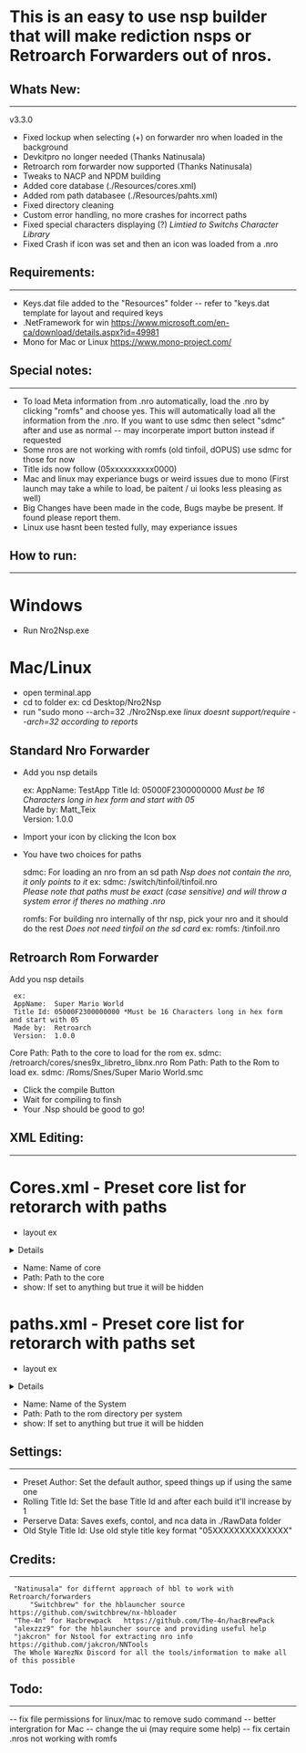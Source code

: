 # This is an easy to use nsp builder that will make rediction nsps or Retroarch Forwarders out of nros.

## Whats New:
-----------
v3.3.0
- Fixed lockup when selecting (+) on forwarder nro when loaded in the background
- Devkitpro no longer needed (Thanks Natinusala)
- Retroarch rom forwarder now supported (Thanks Natinusala)
- Tweaks to NACP and NPDM building
- Added core database (./Resources/cores.xml)
- Added rom path databasee (./Resources/pahts.xml)
- Fixed directory cleaning
- Custom error handling, no more crashes for incorrect paths
- Fixed special characters displaying (?) *Limtied to Switchs Character Library*
- Fixed Crash if icon was set and then an icon was loaded from a .nro


## Requirements: 
-------------
- Keys.dat file added to the "Resources" folder -- refer to "keys.dat template for layout and required keys
- .NetFramework for win https://www.microsoft.com/en-ca/download/details.aspx?id=49981
- Mono for Mac or Linux https://www.mono-project.com/

## Special notes:
--------------
* To load Meta information from .nro automatically, load the .nro by clicking "romfs" and choose yes.
  This will automatically load all the information from the .nro. If you want to use sdmc then select "sdmc" after   and use as normal -- may incorperate import button instead if requested
* Some nros are not working with romfs (old tinfoil, dOPUS) use sdmc for those for now
* Title ids now follow (05xxxxxxxxxx0000)
* Mac and linux may experiance bugs or weird issues due to mono 
  (First launch may take a while to load, be paitent / ui looks less pleasing as well)
* Big Changes have been made in the code, Bugs maybe be present. If found please report them.
* Linux use hasnt been tested fully, may experiance issues

## How to run:
----
# Windows 
- Run Nro2Nsp.exe

# Mac/Linux 
- open terminal.app
- cd to folder ex: cd Desktop/Nro2Nsp
- run "sudo mono --arch=32 ./Nro2Nsp.exe *linux doesnt support/require --arch=32 according to reports*

## Standard Nro Forwarder

- Add you nsp details 

     ex: 
     AppName:  TestApp
     Title Id: 05000F2300000000 *Must be 16 Characters long in hex form and start with 05*    
     Made by:  Matt_Teix          	
     Version:  1.0.0

- Import your icon by clicking the Icon box 
- You have two choices for paths

  sdmc: For loading an nro from an sd path *Nsp does not contain the nro, it only points to it*
  ex: 
  sdmc: /switch/tinfoil/tinfoil.nro      
  *Please note that paths must be exact (case sensitive) and will throw a system error if theres no mathing .nro*
 
  romfs: For building nro internally of thr nsp, pick your nro and it should do the rest 
  *Does not need tinfoil on the sd card*
  ex: 
  romfs: /tinfoil.nro 


## Retroarch Rom Forwarder 

Add you nsp details 

     ex: 
     AppName:  Super Mario World
     Title Id: 05000F2300000000 *Must be 16 Characters long in hex form and start with 05    
     Made by:  Retroarch          	
     Version:  1.0.0

Core Path: Path to the core to load for the rom ex. sdmc:  /retroarch/cores/snes9x_libretro_libnx.nro
Rom Path: Path to the Rom to load  ex. sdmc:  /Roms/Snes/Super Mario World.smc


- Click the compile Button
- Wait for compiling to finsh
- Your .Nsp should be good to go!


## XML Editing:
------------

# Cores.xml - Preset core list for retorarch with paths
- layout ex 
<details>
 <core>
  <name>Nintendo - Quicknes</name> 
   <path>/retroarch/cores/quicknes_libretro_libnx.nro</path>
 </core>
<core> 
  <name>Super Nintendo - Snex9x</name> 
  <path>/retroarch/cores/snes9x_libretro_libnx.nro</path> 
  <show>true</show>
 </core>
</details>

- Name: Name of core
- Path: Path to the core
- show: If set to anything but true it will be hidden

# paths.xml - Preset core list for retorarch with paths set
- layout ex 

<details>
 <system>
  <name>Nintendo 64</name> 
  <path>/roms/N64/</path>
  <show>true</show>
 </system>
 <system>
   <name>Nintendo 64</name> 
   <path>/roms/N64/</path>
   <show>true</show>
 </system>
</details>

- Name: Name of the System
- Path: Path to the rom directory per system
- show: If set to anything but true it will be hidden

## Settings:
---------
- Preset Author: Set the default author, speed things up if using the same one
- Rolling Title Id: Set the base Title Id and after each build it'll increase by 1
- Perserve Data: Saves exefs, contol, and nca data in ./RawData folder
- Old Style Title Id: Use old style title key format "05XXXXXXXXXXXXXX"

## Credits: 
--------
	 "Natinusala" for differnt approach of hbl to work with Retroarch/forwarders
         "Switchbrew" for the hblauncher source https://github.com/switchbrew/nx-hbloader
	 "The-4n" for Hacbrewpack   https://github.com/The-4n/hacBrewPack
	 "alexzzz9" for the hblauncher source and providing useful help
	 "jakcron" for Nstool for extracting nro info https://github.com/jakcron/NNTools
	 The Whole WarezNx Discord for all the tools/information to make all of this possible

## Todo:
-----
-- fix file permissions for linux/mac to remove sudo command
-- better intergration for Mac
-- change the ui (may require some help)
-- fix certain .nros not working with romfs
